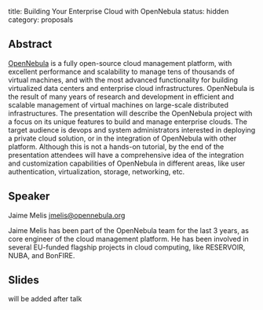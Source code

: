 title: Building Your Enterprise Cloud with OpenNebula
status: hidden
category: proposals

Abstract
---------
[OpenNebula](http://opennebula.org) is a fully open-source cloud management platform, with excellent performance and scalability to manage tens of thousands of virtual machines, and with the most advanced functionality for building virtualized data centers and enterprise cloud infrastructures. OpenNebula is the result of many years of research and development in efficient and scalable management of virtual machines on large-scale distributed infrastructures. The presentation will describe the OpenNebula project with a focus on its unique features to build and manage enterprise clouds. The target audience is devops and system administrators
interested in deploying a private cloud solution, or in the integration of OpenNebula with other platform. Although this is not a hands-on tutorial, by the end of the presentation attendees will have a comprehensive idea of the integration and customization capabilities of OpenNebula in different areas, like user authentication, virtualization, storage, networking, etc.

Speaker
-------
Jaime Melis <jmelis@opennebula.org>

Jaime Melis has been part of the OpenNebula team for the last 3 years, as core engineer of the cloud management platform. He has been involved in several EU-funded flagship projects in cloud computing, like RESERVOIR, NUBA, and BonFIRE.

Slides
------
will be added after talk
